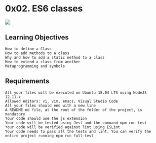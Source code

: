 # 0x02. ES6 classes

![](https://s3.amazonaws.com/alx-intranet.hbtn.io/uploads/medias/2019/12/817248fb77fb5c2cef3f.jpeg?X-Amz-Algorithm=AWS4-HMAC-SHA256&X-Amz-Credential=AKIARDDGGGOUSBVO6H7D%2F20230827%2Fus-east-1%2Fs3%2Faws4_request&X-Amz-Date=20230827T184312Z&X-Amz-Expires=86400&X-Amz-SignedHeaders=host&X-Amz-Signature=b91b30464e16dfeb02c2d32ce894ce68926cb44735d94b7f54d05d74668f579b)

## Learning Objectives

    How to define a Class
    How to add methods to a class
    Why and how to add a static method to a class
    How to extend a class from another
    Metaprogramming and symbols

## Requirements

    All your files will be executed on Ubuntu 18.04 LTS using NodeJS 12.11.x
    Allowed editors: vi, vim, emacs, Visual Studio Code
    All your files should end with a new line
    A README.md file, at the root of the folder of the project, is mandatory
    Your code should use the js extension
    Your code will be tested using Jest and the command npm run test
    Your code will be verified against lint using ESLint
    Your code needs to pass all the tests and lint. You can verify the entire project running npm run full-test

